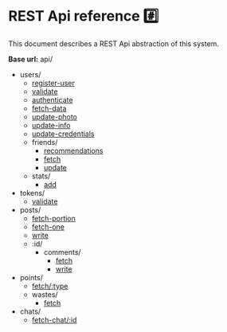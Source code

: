 # REST Api reference #️⃣

This document describes a REST Api abstraction of this system.

**Base url:** api/

- users/
  - [register-user](./01_Users/01_register-user.md)
  - [validate](./01_Users/02_validate.md)
  - [authenticate](./01_Users/03_authenticate.md)
  - [fetch-data](./01_Users/04_fetch-data.md)
  - [update-photo](./01_Users/05_update-photo.md)
  - [update-info](./01_Users/06_update-info.md)
  - [update-credentials](./01_Users/07_update-credentials.md)
  - friends/
    - [recommendations](./01_Users/01_Friends/01_recommendations.md)
    - [fetch](./01_Users/01_Friends/02_fetch.md)
    - [update](./01_Users/01_Friends/03_update.md)
  - stats/
    - [add](./01_Users/02_Stats/01_add.md)
- tokens/
  - [validate](./02_Token/01_validate.md)
- posts/
  - [fetch-portion](./03_Posts/01_fetch-portion.md)
  - [fetch-one](./03_Posts/02_fetch-one.md)
  - [write](./03_Posts/03_write.md)
  - :id/
    - comments/
      - [fetch](./03_Posts/01_Comments/01_fetch.md)
      - [write](./03_Posts/01_Comments/02_write.md)
- points/
  - [fetch/:type](./04_Points/01_fetch.md)
  - wastes/
    - [fetch](./04_Points/01_Wastes/01_fetch.md)
- chats/
  - [fetch-chat/:id](./05_Chats/01_fetch-chat.md)
